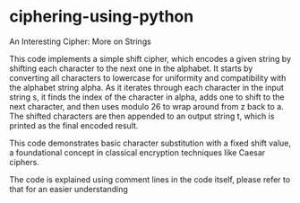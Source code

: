 # ciphering-using-python
An Interesting Cipher: More on Strings 

This code implements a simple shift cipher, which encodes a given string by shifting each character to the next one in the alphabet. It starts by converting all characters to lowercase for uniformity and compatibility with the alphabet string alpha. As it iterates through each character in the input string s, it finds the index of the character in alpha, adds one to shift to the next character, and then uses modulo 26 to wrap around from z back to a. The shifted characters are then appended to an output string t, which is printed as the final encoded result.

This code demonstrates basic character substitution with a fixed shift value, a foundational concept in classical encryption techniques like Caesar ciphers.

The code is explained using comment lines in the code itself, please refer to that for an easier understanding
